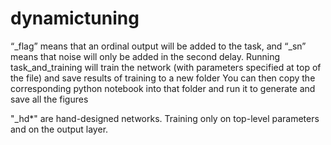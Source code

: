 # dynamictuning

“_flag” means that an ordinal output will be added to the task, and “_sn” means that noise will only be added in the second delay. 
Running task_and_training will train the network (with parameters specified at top of the file) and save results of training to a new folder
You can then copy the corresponding python notebook into that folder and run it to generate and save all the figures

"_hd*" are hand-designed networks. Training only on top-level parameters and on the output layer.